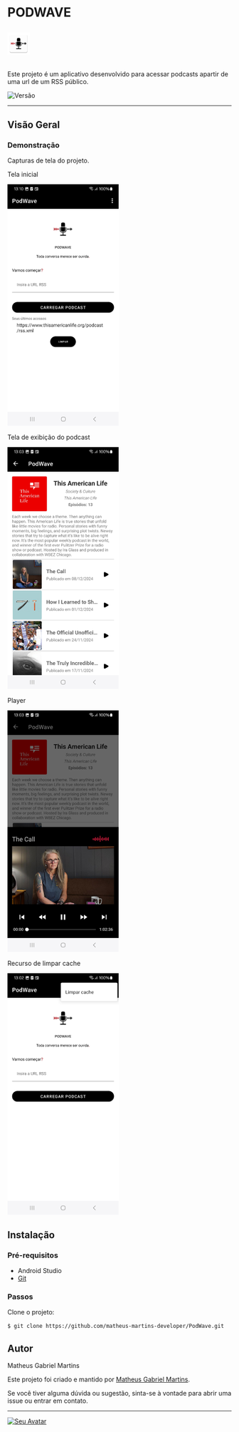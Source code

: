 # PODWAVE<p align="start"> <img src="https://github.com/matheus-martins-developer/PodWave/blob/0467f9c7392af4cef2564af95d63e00ca532a123/app/src/main/res/mipmap-xxxhdpi/ic_launcher.webp" alt="logo" width="50"/> </p>
Este projeto é um aplicativo desenvolvido para acessar podcasts apartir de uma url de um RSS público. 
<p>
  <img src="https://img.shields.io/badge/Versão-1.0.0-blue" alt="Versão" />
</p>

---

## Visão Geral

### Demonstração
Capturas de tela do projeto.

Tela inicial

<img src="https://github.com/matheus-martins-developer/PodWave/blob/0a03200b8dc8254a6954c278b097d75eb378e888/app/src/main/res/pictures/screen_main.jpg" alt="Tela inicial" width="250"/>

Tela de exibição do podcast

<img src="https://github.com/matheus-martins-developer/PodWave/blob/0a03200b8dc8254a6954c278b097d75eb378e888/app/src/main/res/pictures/screen_podcast_activity.jpg" alt="Tela de exibição do podcast" width="250"/>

Player

<img src="https://github.com/matheus-martins-developer/PodWave/blob/0a03200b8dc8254a6954c278b097d75eb378e888/app/src/main/res/pictures/screen_player.jpg" alt="Player" width="250"/>

Recurso de limpar cache

<img src="https://github.com/matheus-martins-developer/PodWave/blob/0a03200b8dc8254a6954c278b097d75eb378e888/app/src/main/res/pictures/screen_clear_cash.jpg" alt="Recurso de limpar cache" width="250"/>

## Instalação

### Pré-requisitos
- Android Studio
- [Git](https://git-scm.com/)

### Passos
Clone o projeto:
```bash
$ git clone https://github.com/matheus-martins-developer/PodWave.git
```
## Autor

Matheus Gabriel Martins

Este projeto foi criado e mantido por [Matheus Gabriel Martins](https://github.com/matheus-martins-developer).

Se você tiver alguma dúvida ou sugestão, sinta-se à vontade para abrir uma issue ou entrar em contato.

---

[![Seu Avatar](https://avatars.githubusercontent.com/u/106721349?v=4)](https://github.com/matheus-martins-developer)
